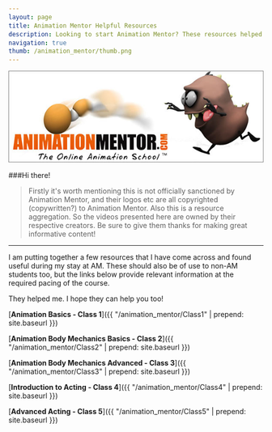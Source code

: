 ```yaml
---
layout: page
title: Animation Mentor Helpful Resources
description: Looking to start Animation Mentor? These resources helped me. They might help you too! Check it out!
navigation: true
thumb: /animation_mentor/thumb.png
---
```

<p class="text-center"><img src="/img/posts/AM_banner.jpg" /></p>

###Hi there!

>Firstly it's worth mentioning this is not officially sanctioned by Animation Mentor, and their logos etc are all copyrighted (copywritten?) to Animation Mentor. Also this is a resource aggregation. So the videos presented here are owned by their respective creators. Be sure to give them thanks for making great informative content!

----

I am putting together a few resources that I have come across and found useful during my stay at AM. These should also be of use to non-AM students too, but the links below provide relevant information at the required pacing of the course.

They helped me. I hope they can help you too!

[__Animation Basics - Class 1__]({{ "/animation_mentor/Class1" | prepend: site.baseurl }})

[__Animation Body Mechanics Basics - Class 2__]({{ "/animation_mentor/Class2" | prepend: site.baseurl }})

[__Animation Body Mechanics Advanced - Class 3__]({{ "/animation_mentor/Class3" | prepend: site.baseurl }})

[__Introduction to Acting - Class 4__]({{ "/animation_mentor/Class4" | prepend: site.baseurl }})

[__Advanced Acting - Class 5__]({{ "/animation_mentor/Class5" | prepend: site.baseurl }})
